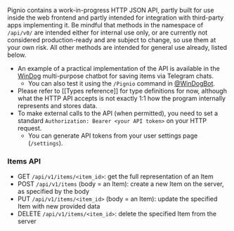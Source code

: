 Pignio contains a work-in-progress HTTP JSON API, partly built for use inside the web frontend and partly intended for integration with third-party apps implementing it. Be mindful that methods in the namespace of `/api/v0/` are intended either for internal use only, or are currently not considered production-ready and are subject to change, so use them at your own risk. All other methods are intended for general use already, listed below.

+ An example of a practical implementation of the API is available in the [WinDog](https://gitlab.com/octospacc/WinDog) multi-purpose chatbot for saving items via Telegram chats.
    + You can also test it using the `/Pignio` command in [@WinDogBot](https://t.me/WinDogBot).
+ Please refer to [[Types reference]] for type definitions for now, although what the HTTP API accepts is not exactly 1:1 how the program internally represents and stores data.
+ To make external calls to the API (when permitted), you need to set a standard `Authorization: Bearer <your API token>` on your HTTP request.
    + You can generate API tokens from your user settings page (`/settings`).

### Items API

* GET `/api/v1/items/<item_id>`: get the full representation of an Item
* POST `/api/v1/items` (body = an Item): create a new Item on the server, as specified by the body
* PUT `/api/v1/items/<item_id>` (body = an Item): update the specified Item with new provided data
* DELETE `/api/v1/items/<item_id>`: delete the specified Item from the server
